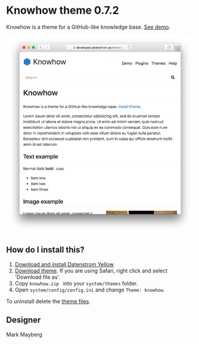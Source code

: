 Knowhow theme 0.7.2
===================
Knowhow is a theme for a GitHub-like knowledge base. [See demo](https://developers.datenstrom.se/themes/knowhow).

<p align="center"><img src="knowhow-screenshot.png?raw=true" alt="Screenshot"></p>

## How do I install this?

1. [Download and install Datenstrom Yellow](https://github.com/datenstrom/yellow/).
2. [Download theme](https://github.com/datenstrom/yellow-themes/raw/master/zip/knowhow.zip). If you are using Safari, right click and select 'Download file as'.
3. Copy `knowhow.zip ` into your `system/themes` folder.
4. Open `system/config/config.ini` and change `Theme: knowhow`.

To uninstall delete the [theme files](update.ini).

## Designer

Mark Mayberg
